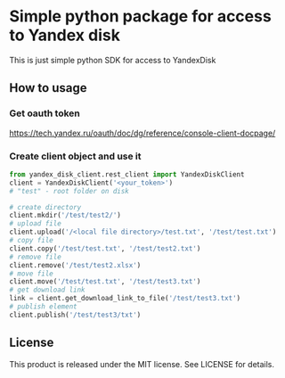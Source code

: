 # Simple python package for access to Yandex disk #

This is just simple python SDK for access to YandexDisk 

## How to usage ##

### Get oauth token ### 

https://tech.yandex.ru/oauth/doc/dg/reference/console-client-docpage/

### Create client object and use it ### 
```python
from yandex_disk_client.rest_client import YandexDiskClient
client = YandexDiskClient('<your_token>')
# "test" - root folder on disk 

# create directory
client.mkdir('/test/test2/')
# upload file
client.upload('/<local file directory>/test.txt', '/test/test.txt')
# copy file
client.copy('/test/test.txt', '/test/test2.txt')
# remove file
client.remove('/test/test2.xlsx')
# move file
client.move('/test/test.txt', '/test/test3.txt')
# get download link
link = client.get_download_link_to_file('/test/test3.txt')
# publish element
client.publish('/test/test3/txt')
```


## License

This product is released under the MIT license. See LICENSE for details.

